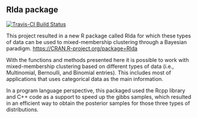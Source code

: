 ## Rlda package

[![Travis-CI Build Status](https://travis-ci.org/PedroBSB/Rlda.svg?branch=master)](https://travis-ci.org/PedroBSB/Rlda)

This project resulted in a new R package called Rlda for which these types of data can be used to mixed-membership clustering through a Bayesian paradigm. https://CRAN.R-project.org/package=Rlda 

With the functions and methods presented here it is possible to work with mixed-membership clustering based on different types of data (i.e., Multinomial, Bernoulli, and Binomial entries). This includes most of applications that uses categorical data as the main information.

In a program language perspective, this packaged used the Rcpp library and C++ code as a support to speed up the gibbs samples, which resulted in an efficient way to obtain the posterior samples for those three types of distributions. 
